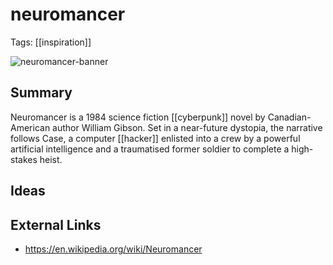 # neuromancer
Tags: [[inspiration]]

![neuromancer-banner](https://i0.wp.com/quintacapa.com.br/wp-content/uploads/2019/01/neuromancer.jpg?resize=1440%2C900&ssl=1)


## Summary
Neuromancer is a 1984 science fiction [[cyberpunk]] novel by Canadian-American author William Gibson. Set in a near-future dystopia, the narrative follows Case, a computer [[hacker]] enlisted into a crew by a powerful artificial intelligence and a traumatised former soldier to complete a high-stakes heist. 

## Ideas


## External Links
- https://en.wikipedia.org/wiki/Neuromancer